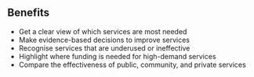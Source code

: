 ## Benefits

* Get a clear view of which services are most needed
* Make evidence-based decisions to improve services
* Recognise services that are underused or ineffective
* Highlight where funding is needed for high-demand services
* Compare the effectiveness of public, community, and private services
